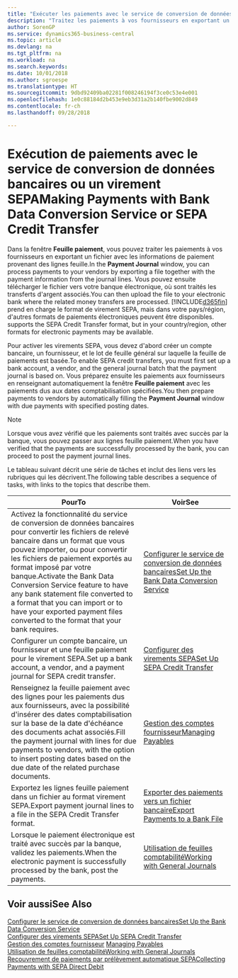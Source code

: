 ```yaml
---
title: "Exécuter les paiements avec le service de conversion de données bancaires ou un virement SEPA | Microsoft Docs"
description: "Traitez les paiements à vos fournisseurs en exportant un fichier avec les informations de paiement provenant des lignes feuille."
author: SorenGP
ms.service: dynamics365-business-central
ms.topic: article
ms.devlang: na
ms.tgt_pltfrm: na
ms.workload: na
ms.search.keywords: 
ms.date: 10/01/2018
ms.author: sgroespe
ms.translationtype: HT
ms.sourcegitcommit: 9dbd92409ba02281f008246194f3ce0c53e4e001
ms.openlocfilehash: 1e0c88184d2b453e9eb3d31a2b140fbe9002d849
ms.contentlocale: fr-ch
ms.lasthandoff: 09/28/2018

---
```

# <a name="making-payments-with-bank-data-conversion-service-or-sepa-credit-transfer"></a><span data-ttu-id="d7a62-103">Exécution de paiements avec le service de conversion de données bancaires ou un virement SEPA</span><span class="sxs-lookup"><span data-stu-id="d7a62-103">Making Payments with Bank Data Conversion Service or SEPA Credit Transfer</span></span>
<span data-ttu-id="d7a62-104">Dans la fenêtre **Feuille paiement**, vous pouvez traiter les paiements à vos fournisseurs en exportant un fichier avec les informations de paiement provenant des lignes feuille.</span><span class="sxs-lookup"><span data-stu-id="d7a62-104">In the **Payment Journal** window, you can process payments to your vendors by exporting a file together with the payment information from the journal lines.</span></span> <span data-ttu-id="d7a62-105">Vous pouvez ensuite télécharger le fichier vers votre banque électronique, où sont traités les transferts d'argent associés.</span><span class="sxs-lookup"><span data-stu-id="d7a62-105">You can then upload the file to your electronic bank where the related money transfers are processed.</span></span> [!INCLUDE[d365fin](includes/d365fin_md.md)] <span data-ttu-id="d7a62-106">prend en charge le format de virement SEPA, mais dans votre pays/région, d'autres formats de paiements électroniques peuvent être disponibles.</span><span class="sxs-lookup"><span data-stu-id="d7a62-106"> supports the SEPA Credit Transfer format, but in your country/region, other formats for electronic payments may be available.</span></span>   

 <span data-ttu-id="d7a62-107">Pour activer les virements SEPA, vous devez d'abord créer un compte bancaire, un fournisseur, et le lot de feuille général sur laquelle la feuille de paiements est basée.</span><span class="sxs-lookup"><span data-stu-id="d7a62-107">To enable SEPA credit transfers, you must first set up a bank account, a vendor, and the general journal batch that the payment journal is based on.</span></span> <span data-ttu-id="d7a62-108">Vous préparez ensuite les paiements aux fournisseurs en renseignant automatiquement la fenêtre **Feuille paiement** avec les paiements dus aux dates comptabilisation spécifiées.</span><span class="sxs-lookup"><span data-stu-id="d7a62-108">You then prepare payments to vendors by automatically filling the **Payment Journal** window with due payments with specified posting dates.</span></span>  

> [!NOTE]  
>  <span data-ttu-id="d7a62-109">Lorsque vous avez vérifié que les paiements sont traités avec succès par la banque, vous pouvez passer aux lignes feuille paiement.</span><span class="sxs-lookup"><span data-stu-id="d7a62-109">When you have verified that the payments are successfully processed by the bank, you can proceed to post the payment journal lines.</span></span>  

 <span data-ttu-id="d7a62-110">Le tableau suivant décrit une série de tâches et inclut des liens vers les rubriques qui les décrivent.</span><span class="sxs-lookup"><span data-stu-id="d7a62-110">The following table describes a sequence of tasks, with links to the topics that describe them.</span></span>   

|<span data-ttu-id="d7a62-111">**Pour**</span><span class="sxs-lookup"><span data-stu-id="d7a62-111">**To**</span></span>|<span data-ttu-id="d7a62-112">**Voir**</span><span class="sxs-lookup"><span data-stu-id="d7a62-112">**See**</span></span>|  
|------------|-------------|  
|<span data-ttu-id="d7a62-113">Activez la fonctionnalité du service de conversion de données bancaires pour convertir les fichiers de relevé bancaire dans un format que vous pouvez importer, ou pour convertir les fichiers de paiement exportés au format imposé par votre banque.</span><span class="sxs-lookup"><span data-stu-id="d7a62-113">Activate the Bank Data Conversion Service feature to have any bank statement file converted to a format that you can import or to have your exported payment files converted to the format that your bank requires.</span></span>|[<span data-ttu-id="d7a62-114">Configurer le service de conversion de données bancaires</span><span class="sxs-lookup"><span data-stu-id="d7a62-114">Set Up the Bank Data Conversion Service</span></span>](bank-how-setup-bank-statement-service.md)|  
|<span data-ttu-id="d7a62-115">Configurer un compte bancaire, un fournisseur et une feuille paiement pour le virement SEPA.</span><span class="sxs-lookup"><span data-stu-id="d7a62-115">Set up a bank account, a vendor, and a payment journal for SEPA credit transfer.</span></span>|[<span data-ttu-id="d7a62-116">Configurer des virements SEPA</span><span class="sxs-lookup"><span data-stu-id="d7a62-116">Set Up SEPA Credit Transfer</span></span>](finance-how-to-set-up-sepa-credit-transfer.md)|  
|<span data-ttu-id="d7a62-117">Renseignez la feuille paiement avec des lignes pour les paiements dus aux fournisseurs, avec la possibilité d'insérer des dates comptabilisation sur la base de la date d'échéance des documents achat associés.</span><span class="sxs-lookup"><span data-stu-id="d7a62-117">Fill the payment journal with lines for due payments to vendors, with the option to insert posting dates based on the due date of the related purchase documents.</span></span>|[<span data-ttu-id="d7a62-118">Gestion des comptes fournisseur</span><span class="sxs-lookup"><span data-stu-id="d7a62-118">Managing Payables</span></span>](payables-manage-payables.md)|  
|<span data-ttu-id="d7a62-119">Exportez les lignes feuille paiement dans un fichier au format virement SEPA.</span><span class="sxs-lookup"><span data-stu-id="d7a62-119">Export payment journal lines to a file in the SEPA Credit Transfer format.</span></span>|[<span data-ttu-id="d7a62-120">Exporter des paiements vers un fichier bancaire</span><span class="sxs-lookup"><span data-stu-id="d7a62-120">Export Payments to a Bank File</span></span>](payables-how-export-payments-bank-file.md)|  
|<span data-ttu-id="d7a62-121">Lorsque le paiement électronique est traité avec succès par la banque, validez les paiements.</span><span class="sxs-lookup"><span data-stu-id="d7a62-121">When the electronic payment is successfully processed by the bank, post the payments.</span></span>|[<span data-ttu-id="d7a62-122">Utilisation de feuilles comptabilité</span><span class="sxs-lookup"><span data-stu-id="d7a62-122">Working with General Journals</span></span>](ui-work-general-journals.md)|  

## <a name="see-also"></a><span data-ttu-id="d7a62-123">Voir aussi</span><span class="sxs-lookup"><span data-stu-id="d7a62-123">See Also</span></span>  
[<span data-ttu-id="d7a62-124">Configurer le service de conversion de données bancaires</span><span class="sxs-lookup"><span data-stu-id="d7a62-124">Set Up the Bank Data Conversion Service</span></span>](bank-how-setup-bank-statement-service.md)  
[<span data-ttu-id="d7a62-125">Configurer des virements SEPA</span><span class="sxs-lookup"><span data-stu-id="d7a62-125">Set Up SEPA Credit Transfer</span></span>](finance-how-to-set-up-sepa-credit-transfer.md)  
<span data-ttu-id="d7a62-126">[Gestion des comptes fournisseur](payables-manage-payables.md) </span><span class="sxs-lookup"><span data-stu-id="d7a62-126">[Managing Payables](payables-manage-payables.md) </span></span>  
[<span data-ttu-id="d7a62-127">Utilisation de feuilles comptabilité</span><span class="sxs-lookup"><span data-stu-id="d7a62-127">Working with General Journals</span></span>](ui-work-general-journals.md)  
[<span data-ttu-id="d7a62-128">Recouvrement de paiements par prélèvement automatique SEPA</span><span class="sxs-lookup"><span data-stu-id="d7a62-128">Collecting Payments with SEPA Direct Debit</span></span>](finance-collect-payments-with-sepa-direct-debit.md)   

